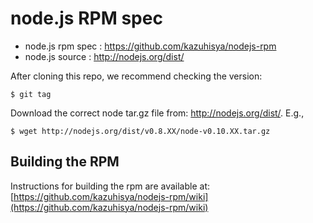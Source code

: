 #  node.js RPM spec
* node.js rpm spec : https://github.com/kazuhisya/nodejs-rpm
* node.js source   : http://nodejs.org/dist/

After cloning this repo, we recommend checking the version:

    $ git tag

Download the correct node tar.gz file from: http://nodejs.org/dist/.  E.g.,

    $ wget http://nodejs.org/dist/v0.8.XX/node-v0.10.XX.tar.gz

## Building the RPM
Instructions for building the rpm are available at: [https://github.com/kazuhisya/nodejs-rpm/wiki](https://github.com/kazuhisya/nodejs-rpm/wiki)

